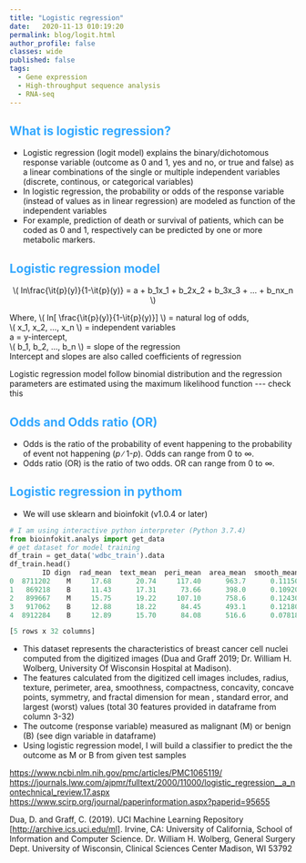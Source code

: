 ```yaml
---
title: "Logistic regression"
date:   2020-11-13 010:19:20
permalink: blog/logit.html
author_profile: false
classes: wide
published: false
tags:
  - Gene expression
  - High-throughput sequence analysis
  - RNA-seq
---
```


<script type="text/javascript" async src="https://cdnjs.cloudflare.com/ajax/libs/mathjax/2.7.5/MathJax.js?config=TeX-MML-AM_CHTML" async></script>


## <span style="color:#33a8ff">What is logistic regression?</span>
- Logistic regression (logit model) explains the binary/dichotomous response variable (outcome as 0 and 1, yes and no, or 
  true and false) as a linear combinations of the single or multiple independent variables (discrete,  continous, or 
  categorical variables)
- In logistic regression, the probability or odds of the response variable (instead of values as in linear regression)
  are modeled as function of the independent variables
- For example, prediction of death or survival of patients, which can be coded as 0 and 1, respectively can be
  predicted by one or more metabolic markers.

## <span style="color:#33a8ff">Logistic regression model</span>

<p align="center">
  \( ln\frac{\it{p}(y)}{1-\it{p}(y)} = a + b_1x_1 + b_2x_2 + b_3x_3 + ... + b_nx_n  \) 
  </p>
  
  <p>
  Where, \(  ln[ \frac{\it{p}(y)}{1-\it{p}(y)}] \)  = natural log of odds, <br>
         \( x_1, x_2, ..., x_n \) = independent variables <br>
         a = y-intercept, <br> \( b_1, b_2, ..., b_n \) = slope of the regression <br>
         Intercept and slopes are also called coefficients of regression
  </p>
  
  <p> Logistic regression model follow binomial distribution and the regression parameters are estimated using the
    maximum likelihood function --- check this </p>

## <span style="color:#33a8ff">Odds and Odds ratio (OR)</span>
- Odds is the ratio of the probability of event happening to the probability of event not happening 
  (<i>p</i> &#8725; 1-<i>p</i>). Odds can range from 0 to &#8734;.
- Odds ratio (OR) is the ratio of two odds. OR can range from 0 to &#8734;. 


## <span style="color:#33a8ff">Logistic regression in pythom</span>
- We will use sklearn and bioinfokit (v1.0.4 or later)

```python
# I am using interactive python interpreter (Python 3.7.4)
from bioinfokit.analys import get_data
# get dataset for model training
df_train = get_data('wdbc_train').data
df_train.head()
        ID dign  rad_mean  text_mean  peri_mean  area_mean  smooth_mean  comp_mean  conv_mean  ...  text_wor  peri_wor  area_wor  smooth_wor  comp_wor  conv_wor  conv_p_wor  sym_wor  frac_dim_wor
0  8711202    M     17.68      20.74     117.40      963.7      0.11150    0.16650    0.18550  ...     25.11    132.90    1302.0     0.14180    0.3498   0.35830     0.15150   0.2463       0.07738
1   869218    B     11.43      17.31      73.66      398.0      0.10920    0.09486    0.02031  ...     26.76     82.66     503.0     0.14130    0.1792   0.07708     0.06402   0.2584       0.08096
2   899667    M     15.75      19.22     107.10      758.6      0.12430    0.23640    0.29140  ...     24.17    119.40     915.3     0.15500    0.5046   0.68720     0.21350   0.4245       0.10500
3   917062    B     12.88      18.22      84.45      493.1      0.12180    0.16610    0.04825  ...     24.37     99.31     674.7     0.14560    0.2961   0.12460     0.10960   0.2582       0.08893
4  8912284    B     12.89      15.70      84.08      516.6      0.07818    0.09580    0.11150  ...     19.69     92.12     595.6     0.09926    0.2317   0.33440     0.10170   0.1999       0.07127

[5 rows x 32 columns]
```

- This dataset represents the characteristics of breast cancer cell nuclei computed from the digitized images 
  (Dua and Graff 2019; Dr. William H. Wolberg, University Of Wisconsin Hospital at Madison). 
- The features calculated from the digitized cell images includes, radius, texture, perimeter, area, smoothness, 
  compactness, concavity, concave points, symmetry, and fractal dimension for mean , standard error, and largest 
  (worst) values (total 30 features provided in dataframe from column 3-32)
- The outcome (response variable) measured as malignant (M) or benign (B) (see dign variable in dataframe)
- Using logistic regression model, I will build a classifier to predict the the outcome as M or B from given test 
  samples



https://www.ncbi.nlm.nih.gov/pmc/articles/PMC1065119/
https://journals.lww.com/ajpmr/fulltext/2000/11000/logistic_regression__a_nontechnical_review.17.aspx
https://www.scirp.org/journal/paperinformation.aspx?paperid=95655

Dua, D. and Graff, C. (2019). UCI Machine Learning Repository [http://archive.ics.uci.edu/ml]. Irvine, CA: University of California, School of Information and Computer Science.
Dr. William H. Wolberg, General Surgery Dept.
University of Wisconsin, Clinical Sciences Center
Madison, WI 53792

